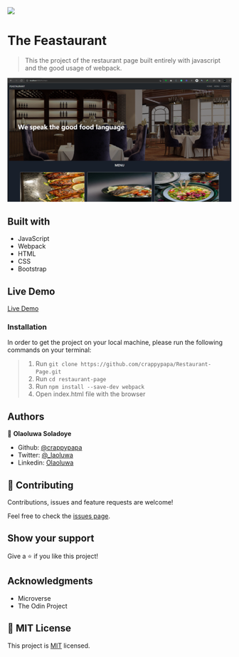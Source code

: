 ![](https://img.shields.io/badge/Microverse-blueviolet)

# The Feastaurant

> This the project of the restaurant page built entirely with javascript and the good usage of webpack.

![screenshot](images\feastaurant.png)

## Built with

- JavaScript
- Webpack
- HTML
- CSS
- Bootstrap


## Live Demo

[Live Demo](https://crappypapa.github.io/Restaurant-Page/)

### Installation

In order to get the project on your local machine, please run the following commands on your terminal:

> 1. Run `git clone https://github.com/crappypapa/Restaurant-Page.git`
> 2. Run `cd restaurant-page`
> 3. Run `npm install --save-dev webpack`
> 4. Open index.html file with the browser
## Authors

👤 **Olaoluwa Soladoye**

- Github: [@crappypapa](https://github.com/crappypapa)
- Twitter: [@_laoluwa](https://twitter.com/_laoluwa)
- Linkedin: [Olaoluwa](https://www.linkedin.com/in/olaoluwa-soladoye)


## 🤝 Contributing

Contributions, issues and feature requests are welcome!

Feel free to check the [issues page](https://github.com/crappypapa/Restaurant-Page/issues).

## Show your support

Give a ⭐️ if you like this project!

## Acknowledgments

- Microverse
- The Odin Project

## 📝 MIT License


This project is [MIT](lic.url) licensed.
